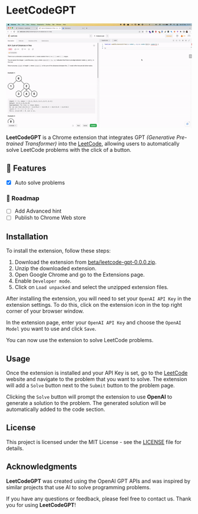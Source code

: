 # LeetCodeGPT

![LeetCodeGPT](LeetCodeGPT.gif)

**LeetCodeGPT** is a Chrome extension that integrates GPT _(Generative Pre-trained Transformer)_ into the [LeetCode](https://leetcode.com), allowing users to automatically solve LeetCode problems with the click of a button.

## 🚀 Features

- [x] Auto solve problems

### 💪 Roadmap

- [ ] Add Advanced hint
- [ ] Publish to Chrome Web store

## Installation

To install the extension, follow these steps:

1. Download the extension from [beta/leetcode-gpt-0.0.0.zip](beta/leetcode-gpt-0.0.0.zip).
2. Unzip the downloaded extension.
3. Open Google Chrome and go to the Extensions page.
4. Enable `Developer mode`.
5. Click on `Load unpacked` and select the unzipped extension files.

After installing the extension, you will need to set your `OpenAI API Key` in the extension settings. To do this, click on the extension icon in the top right corner of your browser window.

In the extension page, enter your `OpenAI API Key` and choose the `OpenAI Model` you want to use and click `Save`.

You can now use the extension to solve LeetCode problems.

## Usage

Once the extension is installed and your API Key is set, go to the [LeetCode](https://leetcode.com/problemset/all/) website and navigate to the problem that you want to solve. The extension will add a `Solve` button next to the `Submit` button to the problem page.

Clicking the `Solve` button will prompt the extension to use **OpenAI** to generate a solution to the problem. The generated solution will be automatically added to the code section.

## License

This project is licensed under the MIT License - see the [LICENSE](LICENSE) file for details.

## Acknowledgments

**LeetCodeGPT** was created using the OpenAI GPT APIs and was inspired by similar projects that use AI to solve programming problems.

If you have any questions or feedback, please feel free to contact us. Thank you for using **LeetCodeGPT**!
